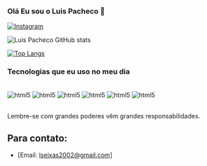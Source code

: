 
### Olá Eu sou o Luis Pacheco 👋

[![Instagram](https://img.shields.io/badge/Instagram-E4405F?style=for-the-badge&logo=instagram&logoColor=white)](https://www.instagram.com/luisspache/)

![Luis Pacheco GitHub stats](https://github-readme-stats.vercel.app/api?username=luisspache&show_icons=true&theme=dracula)

[![Top Langs](https://github-readme-stats.vercel.app/api/top-langs/?username=luisspache&size_weight=0.5&count_weight=0.5)](https://github.com/anuraghazra/github-readme-stats)




### Tecnologias que eu uso no meu dia


<div style="display: inline_block"><br/>
<img align="center" alt="html5" src="https://img.shields.io/badge/HTML-239120?style=for-the-badge&logo=html5&logoColor=white"/>
<img align="center" alt="html5" src="https://img.shields.io/badge/CSS-239120?&style=for-the-badge&logo=css3&logoColor=white"/>
<img align="center" alt="html5" src="https://img.shields.io/badge/JavaScript-F7DF1E?style=for-the-badge&logo=javascript&logoColor=black"/>
<img align="center" alt="html5" src="https://img.shields.io/badge/Node.js-43853D?style=for-the-badge&logo=node.js&logoColor=white"/>
<img align="center" alt="html5" src="https://img.shields.io/badge/Python-3776AB?style=for-the-badge&logo=python&logoColor=white"/>
<img align="center" alt="html5" src="https://img.shields.io/badge/React-20232A?style=for-the-badge&logo=react&logoColor=61DAFB"/>
</div><br/>

Lembre-se com grandes poderes vêm grandes responsabilidades.


## Para contato:

- [Email: lseixas2002@gmail.com]
